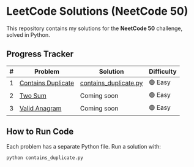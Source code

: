 
# LeetCode Solutions (NeetCode 50)
This repository contains my solutions for the **NeetCode 50** challenge, solved in Python.  

## Progress Tracker
| # | Problem | Solution | Difficulty |
|---|---------|----------|------------|
| 1 | [Contains Duplicate](https://leetcode.com/problems/contains-duplicate/) | [contains_duplicate.py](contains_duplicate.py) | 🟢 Easy |
| 2 | [Two Sum](https://leetcode.com/problems/two-sum/) | Coming soon | 🟢 Easy |
| 3 | [Valid Anagram](https://leetcode.com/problems/valid-anagram/) | Coming soon | 🟢 Easy |

## How to Run Code
Each problem has a separate Python file. Run a solution with:
```sh
python contains_duplicate.py

